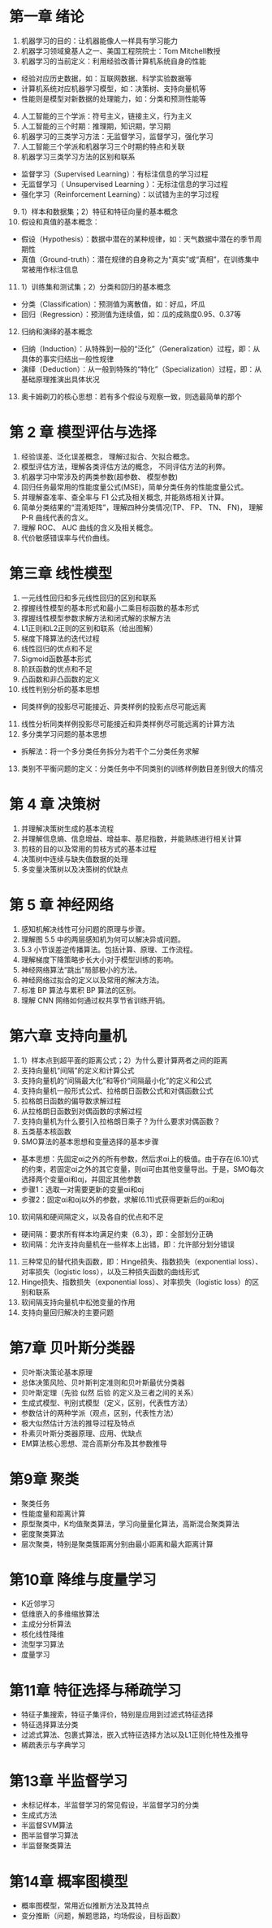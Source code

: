 # 第一章 绪论

1.	机器学习的目的：让机器能像人一样具有学习能力
2.	机器学习领域奠基人之一、美国工程院院士：Tom Mitchell教授
3.	机器学习的当前定义：利用经验改善计算机系统自身的性能

-	经验对应历史数据，如：互联网数据、科学实验数据等
-	计算机系统对应机器学习模型，如：决策树、支持向量机等
-	性能则是模型对新数据的处理能力，如：分类和预测性能等

4.	人工智能的三个学派：符号主义，链接主义，行为主义
5.	人工智能的三个时期：推理期，知识期，学习期
6.	机器学习的三类学习方法：无监督学习，监督学习，强化学习
7.	人工智能三个学派和机器学习三个时期的特点和关联
8.	机器学习三类学习方法的区别和联系

-	监督学习（Supervised Learning）：有标注信息的学习过程
-	无监督学习（ Unsupervised Learning ）：无标注信息的学习过程
-	强化学习（Reinforcement Learning）：以试错为主的学习过程

9.	1）样本和数据集；2）特征和特征向量的基本概念
10.	假设和真值的基本概念：

-	假设（Hypothesis）：数据中潜在的某种规律，如：天气数据中潜在的季节周期性
-	真值（Ground-truth）：潜在规律的自身称之为“真实”或“真相”，在训练集中常被用作标注信息

11.	1）训练集和测试集；2）分类和回归的基本概念

-	分类（Classification）：预测值为离散值，如：好瓜，坏瓜
-	回归（Regression）：预测值为连续值，如：瓜的成熟度0.95、0.37等

12.	归纳和演绎的基本概念

-	归纳（Induction）：从特殊到一般的“泛化”（Generalization）过程，即：从具体的事实归结出一般性规律
-	演绎（Deduction）：从一般到特殊的“特化”（Specialization）过程，即：从基础原理推演出具体状况

13.	奥卡姆剃刀的核心思想：若有多个假设与观察一致，则选最简单的那个

# 第 2 章 模型评估与选择

1. 经验误差、泛化误差概念， 理解过拟合、欠拟合概念。
2. 模型评估方法，理解各类评估方法的概念， 不同评估方法的利弊。
3. 机器学习中常涉及的两类参数(超参数、 模型参数)
4. 回归任务最常用的性能度量公式(MSE)，简单分类任务的性能度量公式。
5. 并理解查准率、查全率与 F1 公式及相关概念, 并能熟练相关计算。
6. 简单分类结果的“混淆矩阵”，理解四种分类情况(TP、 FP、 TN、 FN)， 理解 P-R 曲线代表的含义。
7. 理解 ROC、 AUC 曲线的含义及相关概念。
8. 代价敏感错误率与代价曲线。

# 第三章 线性模型

1.	一元线性回归和多元线性回归的区别和联系
2.	撑握线性模型的基本形式和最小二乘目标函数的基本形式
3.	撑握线性模型参数求解方法和闭式解的求解方法
4.	L1正则和L2正则的区别和联系（给出图解）
5.	梯度下降算法的迭代过程
6.	线性回归的优点和不足
7.	Sigmoid函数基本形式
8.	阶跃函数的优点和不足
9.	凸函数和非凸函数的定义
10.	线性判别分析的基本思想

-	同类样例的投影尽可能接近、异类样例的投影点尽可能远离

11.	线性分析同类样例投影尽可能接近和异类样例尽可能远离的计算方法
12.	多分类学习问题的基本思想

-	拆解法：将一个多分类任务拆分为若干个二分类任务求解

13.	类别不平衡问题的定义：分类任务中不同类别的训练样例数目差别很大的情况

# 第 4 章 决策树

1. 并理解决策树生成的基本流程
2. 并理解信息熵、信息增益、增益率、基尼指数，并能熟练进行相关计算
3. 剪枝的目的以及常用的剪枝方式的基本过程
4. 决策树中连续与缺失值数据的处理
5. 多变量决策树以及决策树的优缺点

# 第 5 章 神经网络

1. 感知机解决线性可分问题的原理与步骤。
2. 理解图 5.5 中的两层感知机为何可以解决异或问题。
3.  5.3 小节误差逆传播算法。包括计算、原理、工作流程。
4. 理解梯度下降策略步长大小对于模型训练的影响。
5. 神经网络算法“跳出”局部极小的方法。
6. 神经网络过拟合的定义以及常用的解决方法。
7. 标准 BP 算法与累积 BP 算法的区别。
8. 理解 CNN 网络如何通过权共享节省训练开销。

# 第六章 支持向量机

1.	 1）样本点到超平面的距离公式；2）为什么要计算两者之间的距离
2.	支持向量机“间隔”的定义和计算公式
3.	支持向量机的“间隔最大化”和等价“间隔最小化”的定义和公式
4.	支持向量机一般形式公式、拉格朗日函数公式和对偶函数公式
5.	拉格朗日函数的偏导数求解过程
6.	从拉格朗日函数到对偶函数的求解过程
7.	支持向量机为什么要引入拉格朗日乘子？为什么要求对偶函数？
8.	五类基本核函数
9.	SMO算法的基本思想和变量选择的基本步骤

-	基本思想：先固定αi之外的所有参数，然后求αi上的极值。由于存在(6.10)式的约束，若固定αi之外的其它变量，则αi可由其他变量导出。于是，SMO每次选择两个变量αi和αj，并固定其他参数
-	步骤1：选取一对需要更新的变量αi和αj
-	步骤2：固定αi和αj以外的参数，求解(6.11)式获得更新后的αi和αj 

10.	软间隔和硬间隔定义，以及各自的优点和不足

-	硬间隔：要求所有样本均满足约束（6.3），即：全部划分正确
-	软间隔：允许支持向量机在一些样本上出错，即：允许部分划分错误

11.	三种常见的替代损失函数，即：Hinge损失、指数损失（exponential loss）、对率损失（logistic loss），以及三种损失函数的曲线形式
12.	Hinge损失、指数损失（exponential loss）、对率损失（logistic loss）的区别和联系
13.	软间隔支持向量机中松弛变量的作用
14.	支持向量回归解决的主要问题

# 第7章 贝叶斯分类器

-	贝叶斯决策论基本原理
-	总体决策风险、贝叶斯判定准则和贝叶斯最优分类器
-	贝叶斯定理（先验 似然 后验 的定义及三者之间的关系）
-	生成式模型、判别式模型（定义，区别，代表性方法）
-	参数估计的两种学派（观点，区别，代表性方法）
-	极大似然估计方法的推导过程及特点
-	朴素贝叶斯分类器原理、应用、优缺点
-	EM算法核心思想、混合高斯分布及其参数推导

# 第9章 聚类

-	聚类任务
-	性能度量和距离计算
-	原型聚类中，K均值聚类算法，学习向量量化算法，高斯混合聚类算法
-	密度聚类算法
-	层次聚类，特别是聚类簇距离分别由最小距离和最大距离计算

# 第10章 降维与度量学习

-	K近邻学习
-	低维嵌入的多维缩放算法
-	主成分分析算法
-	核化线性降维
-	流型学习算法
-	度量学习

# 第11章 特征选择与稀疏学习

-	特征子集搜索，特征子集评价，特别是应用到过滤式特征选择
-	特征选择算法分类
-	过滤式算法、包裹式算法，嵌入式特征选择方法以及L1正则化特性及推导
-	稀疏表示与字典学习

# 第13章 半监督学习

-	未标记样本，半监督学习的常见假设，半监督学习的分类
-	生成式方法
-	半监督SVM算法
-	图半监督学习算法
-	半监督聚类算法

# 第14章  概率图模型

-	概率图模型，常用近似推断方法及其特点
-	变分推断（问题，解题思路，均场假设，目标函数）
